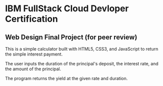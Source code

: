 # IBM FullStack Cloud Devloper Certification
## Web Design Final Project (for peer review)

This is a simple calculator built with HTML5, CSS3, and JavaScript to return the simple interest payment.

The user inputs the duration of the principal's deposit, the interest rate, and the amount of the principal.

The program returns the yield at the given rate and duration.
